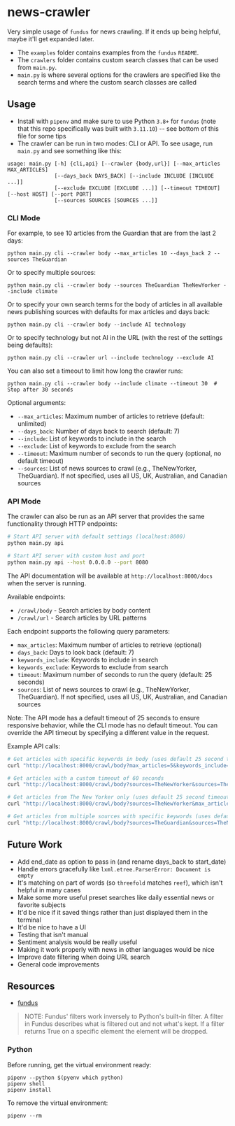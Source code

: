 # news-crawler

Very simple usage of `fundus` for news crawling. If it ends up being helpful, maybe it'll get expanded later.

- The `examples` folder contains examples from the `fundus` `README`.
- The `crawlers` folder contains custom search classes that can be used from `main.py`.
- `main.py` is where several options for the crawlers are specified like the search terms and where the custom search classes are called

## Usage
- Install with `pipenv` and make sure to use Python `3.8+` for `fundus` (note that this repo specifically was built with `3.11.10`) -- see bottom of this file for some tips
- The crawler can be run in two modes: CLI or API. To see usage, run `main.py` and see something like this:
```
usage: main.py [-h] {cli,api} [--crawler {body,url}] [--max_articles MAX_ARTICLES]
               [--days_back DAYS_BACK] [--include INCLUDE [INCLUDE ...]]
               [--exclude EXCLUDE [EXCLUDE ...]] [--timeout TIMEOUT] [--host HOST] [--port PORT]
               [--sources SOURCES [SOURCES ...]]
```

### CLI Mode
For example, to see 10 articles from the Guardian that are from the last 2 days:
```
python main.py cli --crawler body --max_articles 10 --days_back 2 --sources TheGuardian
```

Or to specify multiple sources:
```
python main.py cli --crawler body --sources TheGuardian TheNewYorker --include climate
```

Or to specify your own search terms for the body of articles in all available news publishing sources with defaults for max articles and days back:
```
python main.py cli --crawler body --include AI technology
```

Or to specify technology but not AI in the URL (with the rest of the settings being defaults):
```
python main.py cli --crawler url --include technology --exclude AI
```

You can also set a timeout to limit how long the crawler runs:
```
python main.py cli --crawler body --include climate --timeout 30  # Stop after 30 seconds
```

Optional arguments:
- `--max_articles`: Maximum number of articles to retrieve (default: unlimited)
- `--days_back`: Number of days back to search (default: 7)
- `--include`: List of keywords to include in the search
- `--exclude`: List of keywords to exclude from the search
- `--timeout`: Maximum number of seconds to run the query (optional, no default timeout)
- `--sources`: List of news sources to crawl (e.g., TheNewYorker, TheGuardian). If not specified, uses all US, UK, Australian, and Canadian sources

### API Mode
The crawler can also be run as an API server that provides the same functionality through HTTP endpoints:

```bash
# Start API server with default settings (localhost:8000)
python main.py api

# Start API server with custom host and port
python main.py api --host 0.0.0.0 --port 8080
```

The API documentation will be available at `http://localhost:8000/docs` when the server is running.

Available endpoints:
- `/crawl/body` - Search articles by body content
- `/crawl/url` - Search articles by URL patterns

Each endpoint supports the following query parameters:
- `max_articles`: Maximum number of articles to retrieve (optional)
- `days_back`: Days to look back (default: 7)
- `keywords_include`: Keywords to include in search
- `keywords_exclude`: Keywords to exclude from search
- `timeout`: Maximum number of seconds to run the query (default: 25 seconds)
- `sources`: List of news sources to crawl (e.g., TheNewYorker, TheGuardian). If not specified, uses all US, UK, Australian, and Canadian sources

Note: The API mode has a default timeout of 25 seconds to ensure responsive behavior, while the CLI mode has no default timeout. You can override the API timeout by specifying a different value in the request.

Example API calls:
```bash
# Get articles with specific keywords in body (uses default 25 second timeout)
curl "http://localhost:8000/crawl/body?max_articles=5&keywords_include=climate&keywords_include=pollution"

# Get articles with a custom timeout of 60 seconds
curl "http://localhost:8000/crawl/body?sources=TheNewYorker&sources=TheGuardian&keywords_include=technology&timeout=60"

# Get articles from The New Yorker only (uses default 25 second timeout)
curl "http://localhost:8000/crawl/body?sources=TheNewYorker&max_articles=5"

# Get articles from multiple sources with specific keywords (uses default 25 second timeout)
curl "http://localhost:8000/crawl/body?sources=TheGuardian&sources=TheNewYorker&keywords_include=climate"
```

## Future Work
- Add end_date as option to pass in (and rename days_back to start_date)
- Handle errors gracefully like `lxml.etree.ParserError: Document is empty`
- It's matching on part of words (so `threefold` matches `reef`), which isn't helpful in many cases
- Make some more useful preset searches like daily essential news or favorite subjects
- It'd be nice if it saved things rather than just displayed them in the terminal
- It'd be nice to have a UI
- Testing that isn't manual
- Sentiment analysis would be really useful
- Making it work properly with news in other languages would be nice
- Improve date filtering when doing URL search
- General code improvements

## Resources
- [fundus](https://github.com/flairNLP/fundus)

> NOTE: Fundus' filters work inversely to Python's built-in filter. A filter in Fundus describes what is filtered out and not what's kept. If a filter returns True on a specific element the element will be dropped.

### Python

Before running, get the virtual environment ready:
```
pipenv --python $(pyenv which python)
pipenv shell
pipenv install
```

To remove the virtual environment:
```
pipenv --rm
```